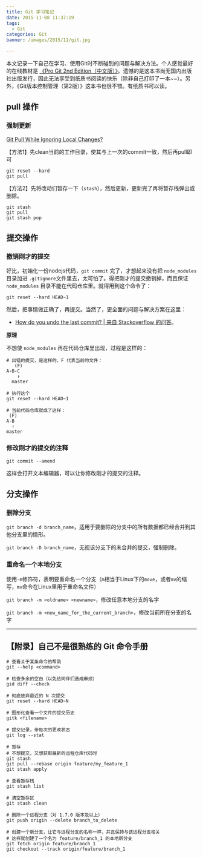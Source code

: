 ```yaml
---
title: Git 学习笔记
date: 2015-11-08 11:37:19
tags: 
  - Git
categories: Git
banner: /images/2015/11/git.jpg

---
```


本文记录一下自己在学习、使用Git时不断碰到的问题与解决方法。个人感觉最好的在线教材是 [《Pro Git 2nd Edition（中文版）》](http://git.oschina.net/progit/)。遗憾的是这本书尚无国内出版社出版发行，因此无法享受到纸质书阅读的快乐（除非自己打印了一本~~）。另外，《Git版本控制管理（第2版）》这本书也很不错。有纸质书可以读。

<!-- more -->

## pull 操作

### 强制更新

[Git Pull While Ignoring Local Changes?](http://stackoverflow.com/questions/4157189/git-pull-while-ignoring-local-changes)

【方法1】先clean当前的工作目录，使其与上一次的commit一致，然后再pull即可

```
git reset --hard
git pull
```

【方法2】先将改动们暂存一下（`stash`），然后更新，更新完了再将暂存栈弹出或删除。

```
git stash
git pull
git stash pop
```

## 提交操作

### 撤销刚才的提交
好比，初始化一份nodejs代码，`git commit` 完了，才想起来没有把 `node_modules` 目录加进 `.gitignore`文件里去，太可怕了。得把刚才的提交撤销掉，而且保证 `node_modules` 目录不能在代码仓库里。就得用到这个命令了：

```
git reset --hard HEAD~1
```

然后，把事情做正确了，再提交。当然了，更全面的问题与解决方案在这里：

+ [How do you undo the last commit? | 来自 Stackoverflow 的问答](http://stackoverflow.com/questions/927358/how-do-you-undo-the-last-commit)。

**原理**

不想使 `node_modules` 再在代码仓库里出现，过程是这样的：

```
# 出错的提交，是这样的，F 代表当前的文件：
   (F)
A-B-C
    ↑
  master
 
# 执行这个
git reset --hard HEAD~1
 
# 当前代码仓库就成了这样：
 (F)
A-B
  ↑
master
```

### 修改刚才的提交的注释

```
git commit --amend
```

这样会打开文本编辑器，可以让你修改刚才的提交的注释。

## 分支操作

### 删除分支
`git branch -d branch_name`，适用于要删除的分支中的所有数据都已经合并到其他分支里的情形。

`git branch -D branch_name`，无视该分支下的未合并的提交，强制删除。

### 重命名一个本地分支

使用`-m`修饰符，表明要重命名一个分支（`m`相当于Linux下的`move`，或者`mv`的缩写，`mv`命令在Linux里用于重命名文件）

`git branch -m <oldname> <newname>`，修改任意本地分支的名字

`git branch -m <new_name_for_the_current_branch>`，修改当前所在分支的名字

---------------------------

 
## 【附录】自己不是很熟练的 Git 命令手册


```
# 查看关于某条命令的帮助
git --help <command>
 
# 检查多余的空白（以免给同伴们造成麻烦）
gid diff --check
 
# 彻底放弃最近的 N 次提交
git reset --hard HEAD~N
 
# 图形化查看一个文件的提交历史
gitk <filename>

# 提交记录，带每次的更改状态
git log --stat

# 暂存
# 不想提交，又想获取最新的远程仓库代码时
git stash
git pull --rebase origin feature/my_feature_1
git stash apply

# 查看暂存栈
git stash list

# 清空暂存区
git stash clean

# 删除一个远程分支（对 1.7.0 版本及以上）
git push origin --delete branch_to_delete

# 创建一个新分支，让它与远程分支的名称一样，并且保持与该远程分支相关
# 这样就创建了一个名为 feature/branch_1 的本地新分支
git fetch origin feature/branch_1
git checkout --track origin/feature/branch_1
```
